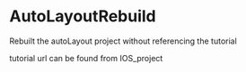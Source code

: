 # AutoLayoutRebuild

Rebuilt the autoLayout project without referencing the tutorial 

tutorial url can be found from IOS_project 
